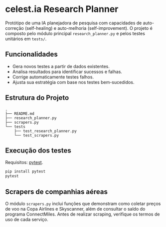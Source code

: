 # celest.ia Research Planner

Protótipo de uma IA planejadora de pesquisa com capacidades de auto-correção
(self-healing) e auto-melhoria (self-improvement). O projeto é composto pelo
módulo principal `research_planner.py` e pelos testes unitários em `tests/`.

## Funcionalidades
- Gera novos testes a partir de dados existentes.
- Analisa resultados para identificar sucessos e falhas.
- Corrige automaticamente testes falhos.
- Ajusta sua estratégia com base nos testes bem-sucedidos.

## Estrutura do Projeto

```text
.
├── README.md
├── research_planner.py
├── scrapers.py
└── tests
    ├── test_research_planner.py
    └── test_scrapers.py
```

## Execução dos testes

Requisitos: [pytest](https://pytest.org/).

```bash
pip install pytest
pytest
```

## Scrapers de companhias aéreas

O módulo `scrapers.py` inclui funções que demonstram como coletar preços de voo
na Copa Airlines e Skyscanner, além de consultar o saldo do programa ConnectMiles.
Antes de realizar scraping, verifique os termos de uso de cada serviço.
